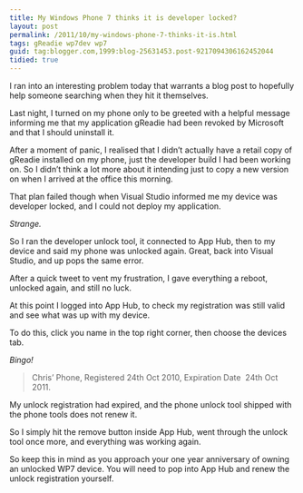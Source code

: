 ```yaml
---
title: My Windows Phone 7 thinks it is developer locked?
layout: post
permalink: /2011/10/my-windows-phone-7-thinks-it-is.html
tags: gReadie wp7dev wp7
guid: tag:blogger.com,1999:blog-25631453.post-9217094306162452044
tidied: true
---
```


I ran into an interesting problem today that warrants a blog post to hopefully help someone searching when they hit it themselves.  
  
Last night, I turned on my phone only to be greeted with a helpful message informing me that my application gReadie had been revoked by Microsoft and that I should uninstall it.  
  
After a moment of panic, I realised that I didn’t actually have a retail copy of gReadie installed on my phone, just the developer build I had been working on. So I didn’t think a lot more about it intending just to copy a new version on when I arrived at the office this morning.  
  
That plan failed though when Visual Studio informed me my device was developer locked, and I could not deploy my application.  
  
_Strange._  
  
So I ran the developer unlock tool, it connected to App Hub, then to my device and said my phone was unlocked again. Great, back into Visual Studio, and up pops the same error.  
  
After a quick tweet to vent my frustration, I gave everything a reboot, unlocked again, and still no luck.  
  
At this point I logged into App Hub, to check my registration was still valid and see what was up with my device.   
  
To do this, click you name in the top right corner, then choose the devices tab.  
  
_Bingo!_  
  
> Chris’ Phone, Registered 24th Oct 2010, Expiration Date  24th Oct 2011.  
  
My unlock registration had expired, and the phone unlock tool shipped with the phone tools does not renew it.  
  
So I simply hit the remove button inside App Hub, went through the unlock tool once more, and everything was working again.  
  
So keep this in mind as you approach your one year anniversary of owning an unlocked WP7 device. You will need to pop into App Hub and renew the unlock registration yourself.  
  
